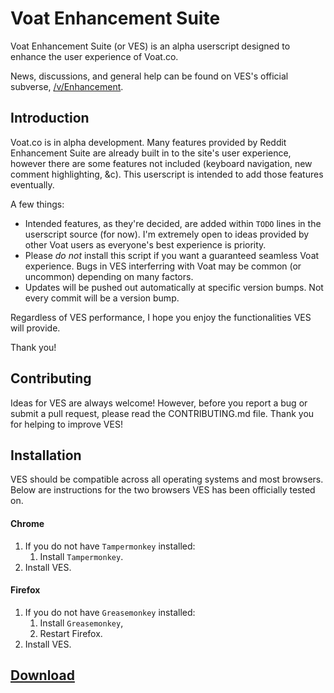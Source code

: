 # Voat Enhancement Suite

Voat Enhancement Suite (or VES) is an alpha userscript designed to enhance the user experience of Voat.co.

News, discussions, and general help can be found on VES's official subverse, [/v/Enhancement](https://voat.co/v/Enhancement).

## Introduction

Voat.co is in alpha development. Many features provided by Reddit Enhancement Suite are already built in to the site's user experience, however there are some features not included (keyboard navigation, new comment highlighting, &c). This userscript is intended to add those features eventually.

A few things:

+ Intended features, as they're decided, are added within `TODO` lines in the userscript source (for now). I'm extremely open to ideas provided by other Voat users as everyone's best experience is priority.
+ Please *do not* install this script if you want a guaranteed seamless Voat experience. Bugs in VES interferring with Voat may be common (or uncommon) depending on many factors.
+ Updates will be pushed out automatically at specific version bumps. Not every commit will be a version bump.

Regardless of VES performance, I hope you enjoy the functionalities VES will provide.

Thank you!

## Contributing

Ideas for VES are always welcome! However, before you report a bug or submit a pull request, please read the CONTRIBUTING.md file. Thank you for helping to improve VES!

<!--[![Code Climate](https://codeclimate.com/github/travis-g/Voat-Enhancement-Suite/badges/gpa.svg)](https://codeclimate.com/github/travis-g/Voat-Enhancement-Suite)-->

## Installation

VES should be compatible across all operating systems and most browsers. Below are instructions for the two browsers VES has been officially tested on.

#### Chrome

1. If you do not have `Tampermonkey` installed:
	1. Install `Tampermonkey`.
2. Install VES.

#### Firefox

1. If you do not have `Greasemonkey` installed:
	1. Install `Greasemonkey`,
	2. Restart Firefox.
2. Install VES.

## [Download][dl]

[dl]: https://github.com/travis-g/Voat-Enhancement-Suite/raw/master/voat-enhancement-suite.user.js
